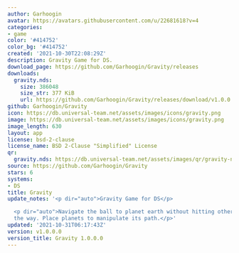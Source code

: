 ```yaml
---
author: Garhoogin
avatar: https://avatars.githubusercontent.com/u/22681618?v=4
categories:
- game
color: '#414752'
color_bg: '#414752'
created: '2021-10-30T22:08:29Z'
description: Gravity Game for DS.
download_page: https://github.com/Garhoogin/Gravity/releases
downloads:
  gravity.nds:
    size: 386048
    size_str: 377 KiB
    url: https://github.com/Garhoogin/Gravity/releases/download/v1.0.0.0/gravity.nds
github: Garhoogin/Gravity
icon: https://db.universal-team.net/assets/images/icons/gravity.png
image: https://db.universal-team.net/assets/images/icons/gravity.png
image_length: 630
layout: app
license: bsd-2-clause
license_name: BSD 2-Clause "Simplified" License
qr:
  gravity.nds: https://db.universal-team.net/assets/images/qr/gravity-nds.png
source: https://github.com/Garhoogin/Gravity
stars: 6
systems:
- DS
title: Gravity
update_notes: '<p dir="auto">Gravity Game for DS</p>

  <p dir="auto">Navigate the ball to planet earth without hitting other planets along
  the way. Place planets to manipulate its path.</p>'
updated: '2021-10-31T06:17:43Z'
version: v1.0.0.0
version_title: Gravity 1.0.0.0
---
```

